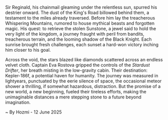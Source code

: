 
Sir Reginald, his chainmail gleaming under the relentless sun, spurred his destrier onward.  The dust of the King's Road billowed behind them, a testament to the miles already traversed.  Before him lay the treacherous Whispering Mountains, rumored to house mythical beasts and forgotten magic.  His quest: to retrieve the stolen Sunstone, a jewel said to hold the very light of the kingdom, a journey fraught with peril from bandits, treacherous terrain, and the looming shadow of the Black Knight.  Each sunrise brought fresh challenges, each sunset a hard-won victory inching him closer to his goal.

Across the void, the stars blazed like diamonds scattered across an endless velvet cloth.  Captain Eva Rostova gripped the controls of the *Stardust Drifter*, her breath misting in the low-gravity cabin.  Their destination: Kepler-186f, a potential haven for humanity.  The journey was measured in lightyears, punctuated by the eerie silence of space, the occasional meteor shower a thrilling, if somewhat hazardous, distraction.  But the promise of a new world, a new beginning, fueled their tireless efforts, making the unimaginable distances a mere stepping stone to a future beyond imagination.

~ By Hozmi - 12 June 2025
